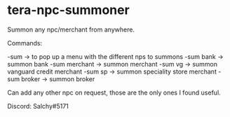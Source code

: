 # tera-npc-summoner
Summon any npc/merchant from anywhere.

Commands: 

-sum -> to pop up a menu with the different nps to summons
-sum bank -> summon bank
-sum merchant -> summon merchant
-sum vg -> summon vanguard credit merchant
-sum sp -> summon speciality store merchant
-sum broker -> summon broker

Can add any other npc on request, those are the only ones I found useful.

Discord: Salchy#5171
